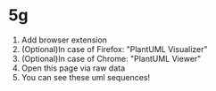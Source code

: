 # 5g

1. Add browser extension
2. (Optional)In case of Firefox: "PlantUML Visualizer"
3. (Optional)In case of Chrome: "PlantUML Viewer"
4. Open this page via raw data
5. You can see these uml sequences!
